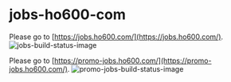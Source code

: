 # jobs-ho600-com
Please go to [https://jobs.ho600.com/](https://jobs.ho600.com/). ![jobs-build-status-image]

Please go to [https://promo-jobs.ho600.com/](https://promo-jobs.ho600.com/). ![promo-jobs-build-status-image]

[jobs-build-status-image]: https://codebuild.us-west-2.amazonaws.com/badges?uuid=eyJlbmNyeXB0ZWREYXRhIjoiaTdsR0NYUUU2MnpNbGtENnBEdjdMVjNUY2R0RG5WUmVQb1QyazhRNEVBa2Fsc25nSytPSURLV2xtYklSMTdwaGNMdHEvZlpGWkpQT1g3dnVkSkE2TGx3PSIsIml2UGFyYW1ldGVyU3BlYyI6IkRQYzFxcGdmTStqSVgzM08iLCJtYXRlcmlhbFNldFNlcmlhbCI6MX0%3D&branch=master

[promo-jobs-build-status-image]: https://codebuild.us-west-2.amazonaws.com/badges?uuid=eyJlbmNyeXB0ZWREYXRhIjoiTTEybWJCdHIzQ0psSFNUd3B3MTFkMElnVHA3cFV0VVZTdTROSkdtUitIbXFDSzhLUG05aEFaTEkzeTBZVXlxUDM0RW51WHkvTk8zM09TbzlnOE1adXpNPSIsIml2UGFyYW1ldGVyU3BlYyI6IjlOMTdTQUFwb04yVlhWMzkiLCJtYXRlcmlhbFNldFNlcmlhbCI6MX0%3D&branch=master